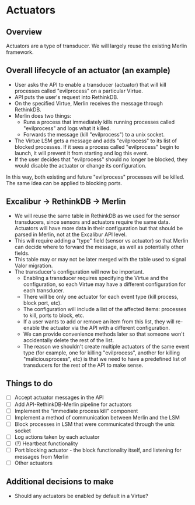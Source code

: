 # Actuators

## Overview

Actuators are a type of transducer.  We will largely reuse the existing Merlin framework.

## Overall lifecycle of an actuator (an example)

- User asks the API to enable a transducer (actuator) that will kill processes called "evilprocess" on a particular Virtue.
- API puts the user's request into RethinkDB.
- On the specified Virtue, Merlin receives the message through RethinkDB.
- Merlin does two things:
    - Runs a process that immediately kills running processes called "evilprocess" and logs what it killed.
    - Forwards the message (kill "evilprocess") to a unix socket.
- The Virtue LSM gets a message and adds "evilprocess" to its list of blocked processes. If it sees a process called "evilprocess" begin to launch, it will prevent it from starting and log this event.
- If the user decides that "evilprocess" should no longer be blocked, they would disable the actuator or change its configuration.

In this way, both existing and future "evilprocess" processes will be killed. The same idea can be applied to blocking ports.

## Excalibur -> RethinkDB -> Merlin

- We will reuse the same table in RethinkDB as we used for the sensor transducers, since sensors and actuators require the same data.  Actuators will have more data in their configuration but that should be parsed in Merlin, not at the Excalibur API level.
- This will require adding a "type" field (sensor vs actuator) so that Merlin can decide where to forward the message, as well as potentially other fields.  
- This table may or may not be later merged with the table used to signal Valor migration.
- The transducer's configuration will now be important.  
    - Enabling a transducer requires specifying the Virtue and the configuration, so each Virtue may have a different configuration for each transducer.
    - There will be only one actuator for each event type (kill process, block port, etc).  
    - The configuration will include a list of the affected items: processes to kill, ports to block, etc.  
    - If a user wants to add or remove an item from this list, they will re-enable the actuator via the API with a different configuration.  
    - We can provide convenience methods later so that someone won't accidentally delete the rest of the list.
    - The reason we shouldn't create multiple actuators of the same event type (for example, one for killing "evilprocess", another for killing "maliciousprocess", etc) is that we need to have a predefined list of transducers for the rest of the API to make sense.

## Things to do

- [ ] Accept actuator messages in the API
- [ ] Add API-RethinkDB-Merlin pipeline for actuators
- [ ] Implement the "immediate process kill" component
- [ ] Implement a method of communication between Merlin and the LSM
- [ ] Block processes in LSM that were communicated through the unix socket
- [ ] Log actions taken by each actuator
- [ ] (?) Heartbeat functionality
- [ ] Port blocking actuator - the block functionality itself, and listening for messages from Merlin
- [ ] Other actuators

## Additional decisions to make

- Should any actuators be enabled by default in a Virtue?

